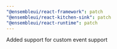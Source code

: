 ```yaml
---
"@ensembleui/react-framework": patch
"@ensembleui/react-kitchen-sink": patch
"@ensembleui/react-runtime": patch
---
```


Added support for custom event support
